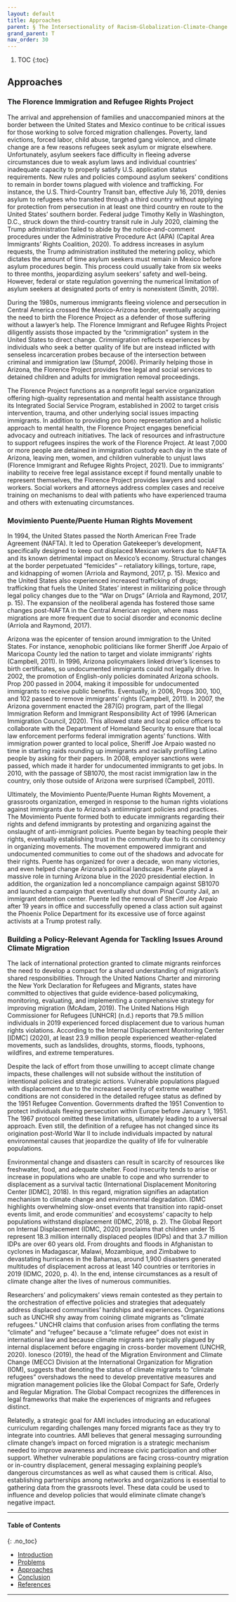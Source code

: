 ```yaml
---
layout: default
title: Approaches
parent: § The Intersectionality of Racism-Globalization-Climate-Change and Forced Migration  
grand_parent: T
nav_order: 30 
---
```

<style>
.dont-break-out {
  /* These are technically the same, but use both */
  overflow-wrap: break-word;
  word-wrap: break-word;

     -ms-word-break: break-all;
  /* This is the dangerous one in WebKit, as it breaks things wherever */
  word-break: break-all;
  /* Instead use this non-standard one: */
  word-break: break-word;
}

.youtube-container {
    position: relative;
    width: 100%;
    height: 0;
    padding-bottom: 56.25%;
}
.youtube-video {
    position: absolute;
    top: 0;
    left: 0;
    width: 100%;
    height: 100%;
}

</style>

<div class="dont-break-out" markdown="1">

1. TOC
{:toc}

## Approaches
### The Florence Immigration and Refugee Rights Project
The arrival and apprehension of families and unaccompanied minors at the border between the United States and Mexico continue to be critical issues for those working to solve forced migration challenges. Poverty, land evictions, forced labor, child abuse, targeted gang violence, and climate change are a few reasons refugees seek asylum or migrate elsewhere. Unfortunately, asylum seekers face difficulty in fleeing adverse circumstances due to weak asylum laws and individual countries’ inadequate capacity to properly satisfy U.S. application status requirements. New rules and policies compound asylum seekers’ conditions to remain in border towns plagued with violence and trafficking. For instance, the U.S. Third-Country Transit ban, effective July 16, 2019, denies asylum to refugees who transited through a third country without applying for protection from persecution in at least one third country en route to the United States’ southern border. Federal judge Timothy Kelly in Washington, D.C., struck down the third-country transit rule in July 2020, claiming the Trump administration failed to abide by the notice-and-comment procedures under the Administrative Procedure Act (APA) (Capital Area Immigrants’ Rights Coalition, 2020). To address increases in asylum requests, the Trump administration instituted the metering policy, which dictates the amount of time asylum seekers must remain in Mexico before asylum procedures begin. This process could usually take from six weeks to three months, jeopardizing asylum seekers’ safety and well-being. However, federal or state regulation governing the numerical limitation of asylum seekers at designated ports of entry is nonexistent (Smith, 2019).

During the 1980s, numerous immigrants fleeing violence and persecution in Central America crossed the Mexico-Arizona border, eventually acquiring the need to birth the Florence Project as a defender of those suffering without a lawyer’s help. The Florence Immigrant and Refugee Rights Project diligently assists those impacted by the “crimmigration” system in the United States to direct change. Crimmigration reflects experiences by individuals who seek a better quality of life but are instead inflicted with senseless incarceration probes because of the intersection between criminal and immigration law (Stumpf, 2006). Primarily helping those in Arizona, the Florence Project provides free legal and social services to detained children and adults for immigration removal proceedings.

The Florence Project functions as a nonprofit legal service organization offering high-quality representation and mental health assistance through its Integrated Social Service Program, established in 2002 to target crisis intervention, trauma, and other underlying social issues impacting immigrants. In addition to providing pro bono representation and a holistic approach to mental health, the Florence Project engages beneficial advocacy and outreach initiatives. The lack of resources and infrastructure to support refugees inspires the work of the Florence Project. At least 7,000 or more people are detained in immigration custody each day in the state of Arizona, leaving men, women, and children vulnerable to unjust laws (Florence Immigrant and Refugee Rights Project, 2021). Due to immigrants’ inability to receive free legal assistance except if found mentally unable to represent themselves, the Florence Project provides lawyers and social workers. Social workers and attorneys address complex cases and receive training on mechanisms to deal with patients who have experienced trauma and others with extenuating circumstances.

### Movimiento Puente/Puente Human Rights Movement
In 1994, the United States passed the North American Free Trade Agreement (NAFTA). It led to Operation Gatekeeper’s development, specifically designed to keep out displaced Mexican workers due to NAFTA and its known detrimental impact on Mexico’s economy. Structural changes at the border perpetuated “femicides” – retaliatory killings, torture, rape, and kidnapping of women (Arriola and Raymond, 2017, p. 15). Mexico and the United States also experienced increased trafficking of drugs; trafficking that fuels the United States’ interest in militarizing police through legal policy changes due to the “War on Drugs” (Arriola and Raymond, 2017, p. 15). The expansion of the neoliberal agenda has fostered those same changes post-NAFTA in the Central American region, where mass migrations are more frequent due to social disorder and economic decline (Arriola and Raymond, 2017).

Arizona was the epicenter of tension around immigration to the United States. For instance, xenophobic politicians like former Sheriff Joe Arpaio of Maricopa County led the nation to target and violate immigrants’ rights (Campbell, 2011). In 1996, Arizona policymakers linked driver’s licenses to birth certificates, so undocumented immigrants could not legally drive. In 2002, the promotion of English-only policies dominated Arizona schools. Prop 200 passed in 2004, making it impossible for undocumented immigrants to receive public benefits. Eventually, in 2006, Props 300, 100, and 102 passed to remove immigrants’ rights (Campbell, 2011). In 2007, the Arizona government enacted the 287(G) program, part of the Illegal Immigration Reform and Immigrant Responsibility Act of 1996 (American Immigration Council, 2020). This allowed state and local police officers to collaborate with the Department of Homeland Security to ensure that local law enforcement performs federal immigration agents’ functions. With immigration power granted to local police, Sheriff Joe Arpaio wasted no time in starting raids rounding up immigrants and racially profiling Latino people by asking for their papers. In 2008, employer sanctions were passed, which made it harder for undocumented immigrants to get jobs. In 2010, with the passage of SB1070, the most racist immigration law in the country, only those outside of Arizona were surprised (Campbell, 2011).

Ultimately, the Movimiento Puente/Puente Human Rights Movement, a grassroots organization, emerged in response to the human rights violations against immigrants due to Arizona’s antiimmigrant policies and practices. The Movimiento Puente formed both to educate immigrants regarding their rights and defend immigrants by protesting and organizing against the onslaught of anti-immigrant policies. Puente began by teaching people their rights, eventually establishing trust in the community due to its consistency in organizing movements. The movement empowered immigrant and undocumented communities to come out of the shadows and advocate for their rights. Puente has organized for over a decade, won many victories, and even helped change Arizona’s political landscape. Puente played a massive role in turning Arizona blue in the 2020 presidential election. In addition, the organization led a noncompliance campaign against SB1070 and launched a campaign that eventually shut down Pinal County Jail, an immigrant detention center. Puente led the removal of Sheriff Joe Arpaio after 19 years in office and successfully opened a class action suit against the Phoenix Police Department for its excessive use of force against activists at a Trump protest rally.

### Building a Policy-Relevant Agenda for Tackling Issues Around Climate Migration
The lack of international protection granted to climate migrants reinforces the need to develop a compact for a shared understanding of migration’s shared responsibilities. Through the United Nations Charter and mirroring the New York Declaration for Refugees and Migrants, states have committed to objectives that guide evidence-based policymaking, monitoring, evaluating, and implementing a comprehensive strategy for improving migration (McAdam, 2019). The United Nations High Commissioner for Refugees [UNHCR] (n.d.) reports that 79.5 million individuals in 2019 experienced forced displacement due to various human rights violations. According to the Internal Displacement Monitoring Center [IDMC] (2020), at least 23.9 million people experienced weather-related movements, such as landslides, droughts, storms, floods, typhoons, wildfires, and extreme temperatures.

Despite the lack of effort from those unwilling to accept climate change impacts, these challenges will not subside without the institution of intentional policies and strategic actions. Vulnerable populations plagued with displacement due to the increased severity of extreme weather conditions are not considered in the detailed refugee status as defined by the 1951 Refugee Convention. Governments drafted the 1951 Convention to protect individuals fleeing persecution within Europe before January 1, 1951. The 1967 protocol omitted these limitations, ultimately leading to a universal approach. Even still, the definition of a refugee has not changed since its origination post-World War II to include individuals impacted by natural environmental causes that jeopardize the quality of life for vulnerable populations.

Environmental change and disasters can result in scarcity of resources like freshwater, food, and adequate shelter. Food insecurity tends to arise or increase in populations who are unable to cope and who surrender to displacement as a survival tactic (International Displacement Monitoring Center [IDMC], 2018). In this regard, migration signifies an adaptation mechanism to climate change and environmental degradation. IDMC highlights overwhelming slow-onset events that transition into rapid-onset events limit, and erode communities’ and ecosystems’ capacity to help populations withstand displacement (IDMC, 2018, p. 2). The Global Report on Internal Displacement (IDMC, 2020) proclaims that children under 15 represent 18.3 million internally displaced peoples (IDPs) and that 3.7 million IDPs are over 60 years old. From droughts and floods in Afghanistan to cyclones in Madagascar, Malawi, Mozambique, and Zimbabwe to devastating hurricanes in the Bahamas, around 1,900 disasters generated multitudes of displacement across at least 140 countries or territories in 2019 (IDMC, 2020, p. 4). In the end, intense circumstances as a result of climate change alter the lives of numerous communities.

Researchers’ and policymakers’ views remain contested as they pertain to the orchestration of effective policies and strategies that adequately address displaced communities’ hardships and experiences. Organizations such as UNCHR shy away from coining climate migrants as “climate refugees.” UNCHR claims that confusion arises from conflating the terms “climate” and “refugee” because a “climate refugee” does not exist in international law and because climate migrants are typically plagued by internal displacement before engaging in cross-border movement (UNCHR, 2020). Ionesco (2019), the head of the Migration Environment and Climate Change (MECC) Division at the International Organization for Migration (IOM), suggests that denoting the status of climate migrants to “climate refugees” overshadows the need to develop preventative measures and migration management policies like the Global Compact for Safe, Orderly and Regular Migration. The Global Compact recognizes the differences in legal frameworks that make the experiences of migrants and refugees distinct.

Relatedly, a strategic goal for AMI includes introducing an educational curriculum regarding challenges many forced migrants face as they try to integrate into countries. AMI believes that general messaging surrounding climate change’s impact on forced migration is a strategic mechanism needed to improve awareness and increase civic participation and other support. Whether vulnerable populations are facing cross-country migration or in-country displacement, general messaging explaining people’s dangerous circumstances as well as what caused them is critical. Also, establishing partnerships among networks and organizations is essential to gathering data from the grassroots level. These data could be used to influence and develop policies that would eliminate climate change’s negative impact.

***

#### Table of Contents
{: .no_toc}

<ul><li> <a href="/docs/T/The-Intersectionality-of-Racism-Globalization-Climate-Change-and-Forced-Migration-1/">
Introduction</a></li><li> <a href="/docs/T/The-Intersectionality-of-Racism-Globalization-Climate-Change-and-Forced-Migration-2/">
Problems</a></li><li> <a href="/docs/T/The-Intersectionality-of-Racism-Globalization-Climate-Change-and-Forced-Migration-3/">
Approaches</a></li><li> <a href="/docs/T/The-Intersectionality-of-Racism-Globalization-Climate-Change-and-Forced-Migration-4/">
Conclusion</a></li><li> <a href="/docs/T/The-Intersectionality-of-Racism-Globalization-Climate-Change-and-Forced-Migration-5/">
References</a></li></ul>

***

</div>
